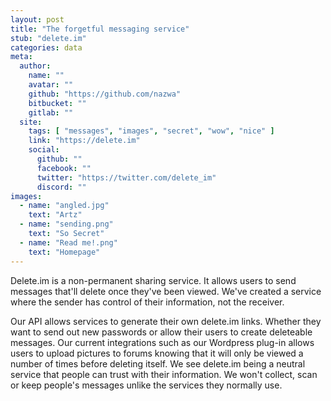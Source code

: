 ```yaml
---
layout: post
title: "The forgetful messaging service"
stub: "delete.im"
categories: data
meta:
  author:
    name: ""
    avatar: ""
    github: "https://github.com/nazwa"
    bitbucket: ""
    gitlab: ""
  site:
    tags: [ "messages", "images", "secret", "wow", "nice" ]
    link: "https://delete.im"
    social:
      github: ""
      facebook: ""
      twitter: "https://twitter.com/delete_im"
      discord: ""
images:
  - name: "angled.jpg"
    text: "Artz"
  - name: "sending.png"
    text: "So Secret"
  - name: "Read me!.png"
    text: "Homepage"
---
```

Delete.im is a non-permanent sharing service. It allows users to send messages that'll delete once they've been viewed. We've created a service where the sender has control of their information, not the receiver.
<!--more-->
Our API allows services to generate their own delete.im links. Whether they want to send out new passwords or allow their users to create deleteable messages. Our current integrations such as our Wordpress plug-in allows users to upload pictures to forums knowing that it will only be viewed a number of times before deleting itself. We see delete.im being a neutral service that people can trust with their information. We won't collect, scan or keep people's messages unlike the services they normally use.
